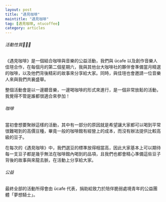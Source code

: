 ```yaml
---
layout: post
title: "遇見咖啡"
maintitle: "遇見咖啡"
tag: [遇見咖啡, ntucoffee]
category: articles
---
```


###### 活動性質

《遇見咖啡》是一個結合咖啡與音樂的公益活動，我們與 ücafe 以及創作音樂人佳瑄合作，在每個月的第二個星期六，我與其他台大咖啡社的夥伴會準備當月精選的咖啡，以及他們背後精彩的故事來分享給大家。同時，與佳瑄也會邀請一位音樂人來與我們共襄盛舉。

整個活動會是以一邊聽音樂，一邊喝咖啡的形式來進行，是一個非常放鬆的活動，我覺得不管是誰都很適合來參加！

###### 咖啡

當初會想要聚辦這樣的活動，其中有一部分的原因就是希望讓大家都可以喝到平常很難喝到的高價豆種，畢竟一般的咖啡館有經營上的成本，而沒有辦法提供比較高級的豆子。

在每次的《遇見咖啡》中，我們選豆的標準放得相當高，因此大家基本上可以期待每一支豆子都是幾乎無法在咖啡館內喝到的品項，且我們也都會精心準備這些豆子背後的故事與來龍去脈，在活動上分享給大家。

###### 公益

最終全部的活動所得會由 ücafe 代表，捐助給致力於陪伴脆弱處境青年的公益團體「夢想騎士」。